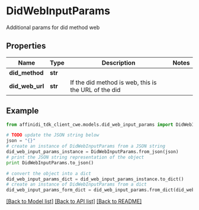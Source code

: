 # DidWebInputParams

Additional params for did method web

## Properties

| Name            | Type    | Description                                          | Notes |
| --------------- | ------- | ---------------------------------------------------- | ----- |
| **did_method**  | **str** |                                                      |
| **did_web_url** | **str** | If the did method is web, this is the URL of the did |

## Example

```python
from affinidi_tdk_client_cwe.models.did_web_input_params import DidWebInputParams

# TODO update the JSON string below
json = "{}"
# create an instance of DidWebInputParams from a JSON string
did_web_input_params_instance = DidWebInputParams.from_json(json)
# print the JSON string representation of the object
print DidWebInputParams.to_json()

# convert the object into a dict
did_web_input_params_dict = did_web_input_params_instance.to_dict()
# create an instance of DidWebInputParams from a dict
did_web_input_params_form_dict = did_web_input_params.from_dict(did_web_input_params_dict)
```

[[Back to Model list]](../README.md#documentation-for-models) [[Back to API list]](../README.md#documentation-for-api-endpoints) [[Back to README]](../README.md)
